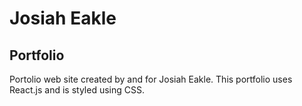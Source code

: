 # Josiah Eakle
## Portfolio

Portolio web site created by and for Josiah Eakle.
This portfolio uses React.js and is styled using CSS.
